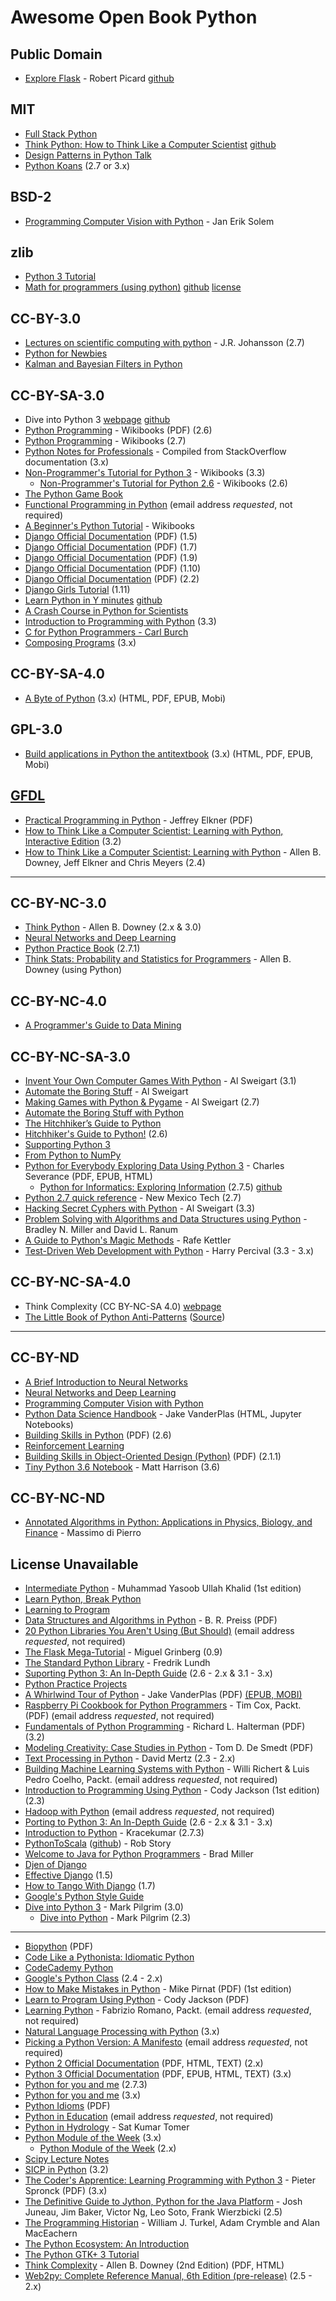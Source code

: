 # Awesome Open Book Python

## Public Domain
* [Explore Flask](https://exploreflask.com) - Robert Picard [github](https://github.com/rpicard/explore-flask)

## MIT
* [Full Stack Python](https://github.com/mattmakai/fullstackpython.com) 
* [Think Python: How to Think Like a Computer Scientist](https://buildmedia.readthedocs.org/media/pdf/howtothink/latest/howtothink.pdf/) [github](https://github.com/AllenDowney/ThinkPython2)
* [Design Patterns in Python Talk](https://github.com/PJUllrich/Design-Patterns)
* [Python Koans](https://github.com/gregmalcolm/python_koans) (2.7 or 3.x)

## BSD-2
* [Programming Computer Vision with Python](http://programmingcomputervision.com) - Jan Erik Solem

## zlib
* [Python 3 Tutorial](https://github.com/Akuli/python-tutorial)
* [Math for programmers (using python)](https://akuli.github.io/math-tutorial/) [github](https://github.com/Akuli/math-tutorial)  [license](https://github.com/Akuli/math-tutorial/blob/master/LICENSE)

## CC-BY-3.0
* [Lectures on scientific computing with python](https://github.com/jrjohansson/scientific-python-lectures) - J.R. Johansson (2.7)
* [Python for Newbies](https://github.com/NYUDataBootcamp/Book)
* [Kalman and Bayesian Filters in Python](https://github.com/rlabbe/Kalman-and-Bayesian-Filters-in-Python)

## CC-BY-SA-3.0
* Dive into Python 3 [webpage](http://getpython3.com/diveintopython3/) [github](https://github.com/diveintomark/diveintopython3)
* [Python Programming](https://upload.wikimedia.org/wikipedia/commons/9/91/Python_Programming.pdf) - Wikibooks (PDF) (2.6)
* [Python Programming](https://en.wikibooks.org/wiki/Python_Programming) - Wikibooks (2.7)
* [Python Notes for Professionals](http://books.goalkicker.com/PythonBook/) - Compiled from StackOverflow documentation (3.x)
* [Non-Programmer's Tutorial for Python 3](https://en.wikibooks.org/wiki/Non-Programmer%27s_Tutorial_for_Python_3) - Wikibooks (3.3)
  * [Non-Programmer's Tutorial for Python 2.6](https://en.wikibooks.org/wiki/Non-Programmer%27s_Tutorial_for_Python_2.6) - Wikibooks (2.6)
* [The Python Game Book](http://thepythongamebook.com/en%3Astart)
* [Functional Programming in Python](http://www.oreilly.com/programming/free/functional-programming-python.csp) (email address *requested*, not required)
* [A Beginner's Python Tutorial](https://en.wikibooks.org/wiki/A_Beginner%27s_Python_Tutorial) - Wikibooks
* [Django Official Documentation](https://media.readthedocs.org/pdf/django/1.5.x/django.pdf) (PDF) (1.5)
* [Django Official Documentation](https://media.readthedocs.org/pdf/django/1.7.x/django.pdf) (PDF) (1.7)
* [Django Official Documentation](https://media.readthedocs.org/pdf/django/1.9.x/django.pdf) (PDF) (1.9)
* [Django Official Documentation](https://media.readthedocs.org/pdf/django/1.10.x/django.pdf) (PDF) (1.10)
* [Django Official Documentation](https://buildmedia.readthedocs.org/media/pdf/django/2.2.x/django.pdf) (PDF) (2.2)
* [Django Girls Tutorial](https://tutorial.djangogirls.org/en/) (1.11)
* [Learn Python in Y minutes](https://learnxinyminutes.com/docs/python/) [github](https://github.com/adambard/learnxinyminutes-docs)
* [A Crash Course in Python for Scientists](https://nbviewer.jupyter.org/gist/rpmuller/5920182)
* [Introduction to Programming with Python](https://github.com/OpenTechSchool/python-beginners) (3.3)
* [C for Python Programmers - Carl Burch](http://www.toves.org/books/cpy/)
* [Composing Programs](http://composingprograms.com) (3.x)

## CC-BY-SA-4.0
* [A Byte of Python](https://python.swaroopch.com) (3.x) (HTML, PDF, EPUB, Mobi)

## GPL-3.0
* [Build applications in Python the antitextbook](http://github.com/thewhitetulip/build-app-with-python-antitextbook) (3.x) (HTML, PDF, EPUB, Mobi)

## [GFDL](https://www.gnu.org/licenses/fdl-1.3.html)
* [Practical Programming in Python](https://launchpadlibrarian.net/165489933/PracticalProgrammingPython2014.pdf) - Jeffrey Elkner (PDF)
* [How to Think Like a Computer Scientist: Learning with Python, Interactive Edition](http://interactivepython.org/courselib/static/thinkcspy/index.html) (3.2)
* [How to Think Like a Computer Scientist: Learning with Python](http://www.greenteapress.com/thinkpython/thinkCSpy/) - Allen B. Downey, Jeff Elkner and Chris Meyers (2.4)

--------------------------------------------------
## CC-BY-NC-3.0
* [Think Python](http://www.greenteapress.com/thinkpython/) - Allen B. Downey (2.x & 3.0)
* [Neural Networks and Deep Learning](http://neuralnetworksanddeeplearning.com/)
* [Python Practice Book](http://anandology.com/python-practice-book/index.html) (2.7.1)
* [Think Stats: Probability and Statistics for Programmers](http://greenteapress.com/thinkstats/) - Allen B. Downey (using Python)

## CC-BY-NC-4.0
* [A Programmer's Guide to Data Mining](http://guidetodatamining.com/)

## CC-BY-NC-SA-3.0
* [Invent Your Own Computer Games With Python](http://inventwithpython.com/chapters/) - Al Sweigart (3.1)
* [Automate the Boring Stuff](http://automatetheboringstuff.com/chapter0/) - Al Sweigart
* [Making Games with Python & Pygame](http://inventwithpython.com/pygame/chapters/) - Al Sweigart (2.7)
* [Automate the Boring Stuff with Python](https://automatetheboringstuff.com/) 
* [The Hitchhiker’s Guide to Python](http://docs.python-guide.org/en/latest/)
* [Hitchhiker's Guide to Python!](http://docs.python-guide.org/en/latest/) (2.6)
* [Supporting Python 3](http://python3porting.com/)
* [From Python to NumPy](http://www.labri.fr/perso/nrougier/from-python-to-numpy/)
* [Python for Everybody Exploring Data Using Python 3](http://py4e.com/book.php) - Charles Severance (PDF, EPUB, HTML)
  * [Python for Informatics: Exploring Information](http://www.pythonlearn.com/book.php) (2.7.5) [github](https://github.com/csev/py4inf)
* [Python 2.7 quick reference](http://infohost.nmt.edu/tcc/help/pubs/python/web/) - New Mexico Tech (2.7)
* [Hacking Secret Cyphers with Python](http://inventwithpython.com/hacking/chapters/) - Al Sweigart (3.3)
* [Problem Solving with Algorithms and Data Structures using Python](http://interactivepython.org/runestone/static/pythonds/index.html) - Bradley N. Miller and David L. Ranum
* [A Guide to Python's Magic Methods](https://github.com/RafeKettler/magicmethods) - Rafe Kettler
* [Test-Driven Web Development with Python](http://www.obeythetestinggoat.com/pages/book.html) - Harry Percival (3.3 - 3.x)

## CC-BY-NC-SA-4.0
* Think Complexity (CC BY-NC-SA 4.0) [webpage](http://greenteapress.com/wp/think-complexity-2e/)
* [The Little Book of Python Anti-Patterns](http://docs.quantifiedcode.com/python-anti-patterns/) ([Source](https://github.com/quantifiedcode/python-anti-patterns))

-------------------------------------

## CC-BY-ND
* [A Brief Introduction to Neural Networks](http://www.dkriesel.com/en/science/neural_networks)
* [Neural Networks and Deep Learning](http://neuralnetworksanddeeplearning.com/)
* [Programming Computer Vision with Python](http://programmingcomputervision.com/)
* [Python Data Science Handbook](https://github.com/jakevdp/PythonDataScienceHandbook) - Jake VanderPlas (HTML, Jupyter Notebooks)
* [Building Skills in Python](http://www.itmaybeahack.com/book/python-2.6/latex/BuildingSkillsinPython.pdf) (PDF) (2.6)
* [Reinforcement Learning](https://drive.google.com/file/d/1opPSz5AZ_kVa1uWOdOiveNiBFiEOHjkG/view)
* [Building Skills in Object-Oriented Design (Python)](http://www.itmaybeahack.com/book/oodesign-python-2.1/latex/BuildingSkillsinOODesign.pdf) (PDF) (2.1.1)
* [Tiny Python 3.6 Notebook](https://github.com/mattharrison/Tiny-Python-3.6-Notebook) - Matt Harrison (3.6)

## CC-BY-NC-ND
* [Annotated Algorithms in Python: Applications in Physics, Biology, and Finance](https://github.com/mdipierro/nlib) - Massimo di Pierro

## License Unavailable
* [Intermediate Python](http://book.pythontips.com/en/latest/index.html#) - Muhammad Yasoob Ullah Khalid (1st edition)
* [Learn Python, Break Python](http://learnpythonbreakpython.com)
* [Learning to Program](http://www.alan-g.me.uk)
* [Data Structures and Algorithms in Python](https://web.archive.org/web/20161016153130/http://www.brpreiss.com/books/opus7/html/book.html) - B. R. Preiss (PDF)
* [20 Python Libraries You Aren't Using (But Should)](http://www.oreilly.com/programming/free/20-python-libraries-you-arent-using-but-should.csp) (email address *requested*, not required)
* [The Flask Mega-Tutorial](http://blog.miguelgrinberg.com/post/the-flask-mega-tutorial-part-i-hello-world) - Miguel Grinberg (0.9)
* [The Standard Python Library](http://effbot.org/librarybook/) - Fredrik Lundh
* [Suporting Python 3: An In-Depth Guide](http://python3porting.com) (2.6 - 2.x & 3.1 - 3.x)
* [Python Practice Projects](http://pythonpracticeprojects.com)
* [A Whirlwind Tour of Python](http://www.oreilly.com/programming/free/files/a-whirlwind-tour-of-python.pdf) - Jake VanderPlas (PDF) [(EPUB, MOBI)](http://www.oreilly.com/programming/free/a-whirlwind-tour-of-python.csp?download=yes)
* [Raspberry Pi Cookbook for Python Programmers](https://www.packtpub.com/packt/free-ebook/python-raspberry-pi-cookbook) - Tim Cox, Packt. (PDF) (email address *requested*, not required)
* [Fundamentals of  Python Programming](http://python.cs.southern.edu/pythonbook/pythonbook.pdf) - Richard L. Halterman (PDF) (3.2)
* [Modeling Creativity: Case Studies in Python](http://www.clips.ua.ac.be/sites/default/files/modeling-creativity.pdf) - Tom D. De Smedt (PDF)
* [Text Processing in Python](http://gnosis.cx/TPiP/) - David Mertz (2.3 - 2.x)
* [Building Machine Learning Systems with Python](https://www.packtpub.com/packt/free-ebook/python-machine-learning-algorithms) - Willi Richert & Luis Pedro Coelho, Packt. (email address *requested*, not required)
* [Introduction to Programming Using Python](http://python-ebook.blogspot.co.uk) - Cody Jackson (1st edition) (2.3)
* [Hadoop with Python](http://www.oreilly.com/programming/free/hadoop-with-python.csp) (email address *requested*, not required)
* [Porting to Python 3: An In-Depth Guide](http://python3porting.com) (2.6 - 2.x & 3.1 - 3.x)
* [Introduction to Python](http://kracekumar.com/post/71171551647/introduction-to-python) - Kracekumar (2.7.3)
* [PythonToScala](https://wrobstory.gitbooks.io/python-to-scala/content/) ([github](https://github.com/wrobstory/PythonToScala)) - Rob Story
* [Welcome to Java for Python Programmers](https://interactivepython.org/runestone/static/java4python/index.html) - Brad Miller
* [Djen of Django](http://agiliq.com/books/djenofdjango/)
* [Effective Django](http://www.effectivedjango.com) (1.5)
* [How to Tango With Django](http://www.tangowithdjango.com/book17/) (1.7)
* [Google's Python Style Guide](https://google.github.io/styleguide/pyguide.html)
* [Dive into Python 3](http://getpython3.com/diveintopython3/) - Mark Pilgrim (3.0)
  * [Dive into Python](http://www.diveintopython.net) - Mark Pilgrim (2.3)
------------------------------------
* [Biopython](http://biopython.org/DIST/docs/tutorial/Tutorial.pdf) (PDF)
* [Code Like a Pythonista: Idiomatic Python](http://python.net/~goodger/projects/pycon/2007/idiomatic/handout.html)
* [CodeCademy Python](https://www.codecademy.com/learn/python)
* [Google's Python Class](https://developers.google.com/edu/python/) (2.4 - 2.x)
* [How to Make Mistakes in Python](http://www.oreilly.com/programming/free/files/how-to-make-mistakes-in-python.pdf) - Mike Pirnat (PDF) (1st edition)
* [Learn to Program Using Python](https://www.ida.liu.se/~732A47/literature/PythonBook.pdf) - Cody Jackson (PDF)
* [Learning Python](https://www.packtpub.com/packt/free-ebook/learning-python) - Fabrizio Romano, Packt. (email address *requested*, not required)
* [Natural Language Processing with Python](http://www.nltk.org/book/) (3.x)
* [Picking a Python Version: A Manifesto](http://www.oreilly.com/programming/free/from-future-import-python.csp) (email address *requested*, not required)
* [Python 2 Official Documentation](https://docs.python.org/2/download.html) (PDF, HTML, TEXT) (2.x)
* [Python 3 Official Documentation](https://docs.python.org/3/download.html) (PDF, EPUB, HTML, TEXT) (3.x)
* [Python for you and me](http://pymbook.readthedocs.org/en/latest/) (2.7.3)
* [Python for you and me](http://pymbook.readthedocs.org/en/py3/) (3.x)
* [Python Idioms](http://safehammad.com/downloads/python-idioms-2014-01-16.pdf) (PDF)
* [Python in Education](http://www.oreilly.com/programming/free/python-in-education.csp) (email address *requested*, not required)
* [Python in Hydrology](http://www.greenteapress.com/pythonhydro/pythonhydro.html) - Sat Kumar Tomer
* [Python Module of the Week](https://pymotw.com/3/) (3.x)
  * [Python Module of the Week](https://pymotw.com/2/) (2.x)
* [Scipy Lecture Notes](http://scipy-lectures.github.io)
* [SICP in Python](http://www-inst.eecs.berkeley.edu/~cs61a/sp12/book/) (3.2)
* [The Coder's Apprentice: Learning Programming with Python 3](http://www.spronck.net/pythonbook/) - Pieter Spronck (PDF) (3.x)
* [The Definitive Guide to Jython, Python for the Java Platform](http://www.jython.org/jythonbook/en/1.0) - Josh Juneau, Jim Baker, Victor Ng, Leo Soto, Frank Wierzbicki (2.5)
* [The Programming Historian](http://niche-canada.org/research/niche-digital-infrastructure-project/the-programming-historian/) - William J. Turkel, Adam Crymble and Alan MacEachern
* [The Python Ecosystem: An Introduction](http://mirnazim.org/writings/python-ecosystem-introduction/)
* [The Python GTK+ 3 Tutorial](http://python-gtk-3-tutorial.readthedocs.org/en/latest/)
* [Think Complexity](http://greenteapress.com/complexity/) - Allen B. Downey (2nd Edition) (PDF, HTML)
* [Web2py: Complete Reference Manual, 6th Edition (pre-release)](http://web2py.com/book) (2.5 - 2.x)
